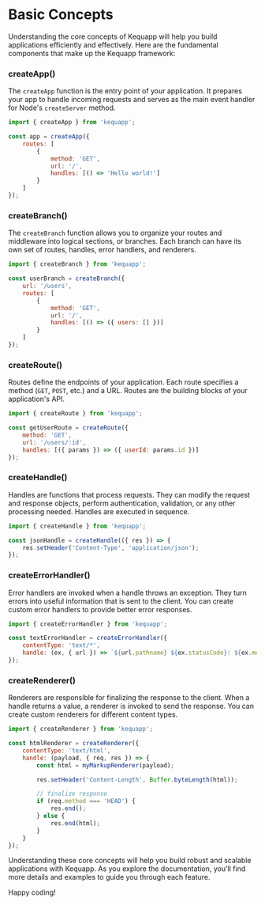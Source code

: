 # Basic Concepts

Understanding the core concepts of Kequapp will help you build applications efficiently and effectively. Here are the fundamental components that make up the Kequapp framework:

### createApp()

The `createApp` function is the entry point of your application. It prepares your app to handle incoming requests and serves as the main event handler for Node's `createServer` method.

```javascript
import { createApp } from 'kequapp';

const app = createApp({
    routes: [
        {
            method: 'GET',
            url: '/',
            handles: [() => 'Hello world!']
        }
    ]
});
```

### createBranch()

The `createBranch` function allows you to organize your routes and middleware into logical sections, or branches. Each branch can have its own set of routes, handles, error handlers, and renderers.

```javascript
import { createBranch } from 'kequapp';

const userBranch = createBranch({
    url: '/users',
    routes: [
        {
            method: 'GET',
            url: '/',
            handles: [() => ({ users: [] })]
        }
    ]
});
```

### createRoute()

Routes define the endpoints of your application. Each route specifies a method (`GET`, `POST`, etc.) and a URL. Routes are the building blocks of your application's API.

```javascript
import { createRoute } from 'kequapp';

const getUserRoute = createRoute({
    method: 'GET',
    url: '/users/:id',
    handles: [({ params }) => ({ userId: params.id })]
});
```

### createHandle()

Handles are functions that process requests. They can modify the request and response objects, perform authentication, validation, or any other processing needed. Handles are executed in sequence.

```javascript
import { createHandle } from 'kequapp';

const jsonHandle = createHandle(({ res }) => {
    res.setHeader('Content-Type', 'application/json');
});
```

### createErrorHandler()

Error handlers are invoked when a handle throws an exception. They turn errors into useful information that is sent to the client. You can create custom error handlers to provide better error responses.

```javascript
import { createErrorHandler } from 'kequapp';

const textErrorHandler = createErrorHandler({
    contentType: 'text/*',
    handle: (ex, { url }) => `${url.pathname} ${ex.statusCode}: ${ex.message}`
});
```

### createRenderer()

Renderers are responsible for finalizing the response to the client. When a handle returns a value, a renderer is invoked to send the response. You can create custom renderers for different content types.

```javascript
import { createRenderer } from 'kequapp';

const htmlRenderer = createRenderer({
    contentType: 'text/html',
    handle: (payload, { req, res }) => {
        const html = myMarkupRenderer(payload);

        res.setHeader('Content-Length', Buffer.byteLength(html));

        // finalize response
        if (req.method === 'HEAD') {
            res.end();
        } else {
            res.end(html);
        }
    }
});
```

Understanding these core concepts will help you build robust and scalable applications with Kequapp. As you explore the documentation, you'll find more details and examples to guide you through each feature.

Happy coding!
